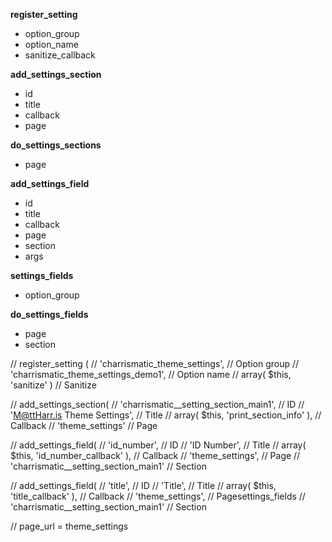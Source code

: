 
__register_setting__
- option_group
- option_name
- sanitize_callback

__add_settings_section__
- id
- title
- callback
- page


__do_settings_sections__
- page

__add_settings_field__
- id
- title
- callback
- page
- section
- args

__settings_fields__
- option_group

__do_settings_fields__
- page
- section



// register_setting (
// 'charrismatic_theme_settings',            // Option group
// 'charrismatic_theme_settings_demo1',      // Option name
// array( $this, 'sanitize' )                // Sanitize

// add_settings_section(
// 'charrismatic__setting_section_main1',   // ID
// 'M@ttHarr.is Theme Settings',             // Title
// array( $this, 'print_section_info' ),     // Callback
// 'theme_settings'                   // Page

// add_settings_field(
// 'id_number',                               // ID
// 'ID Number',                               // Title
// array( $this, 'id_number_callback' ),      // Callback
// 'theme_settings',                   // Page
// 'charrismatic__setting_section_main1'     // Section

// add_settings_field(
// 'title',                                    // ID
// 'Title',                                    // Title
// array( $this, 'title_callback' ),           // Callback
// 'theme_settings',                    // Pagesettings_fields
// 'charrismatic__setting_section_main1'      // Section


// page_url =  theme_settings
